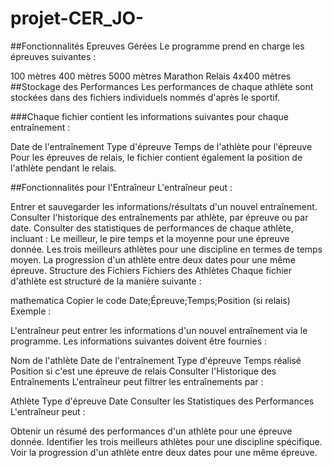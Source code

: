 # projet-CER_JO-

##Fonctionnalités
Epreuves Gérées
Le programme prend en charge les épreuves suivantes :

100 mètres
400 mètres
5000 mètres
Marathon
Relais 4x400 mètres
##Stockage des Performances
Les performances de chaque athlète sont stockées dans des fichiers individuels nommés d'après le sportif.

###Chaque fichier contient les informations suivantes pour chaque entraînement :

Date de l'entraînement
Type d'épreuve
Temps de l'athlète pour l'épreuve
Pour les épreuves de relais, le fichier contient également la position de l'athlète pendant le relais.

##Fonctionnalités pour l'Entraîneur
L'entraîneur peut :

Entrer et sauvegarder les informations/résultats d'un nouvel entraînement.
Consulter l'historique des entraînements par athlète, par épreuve ou par date.
Consulter des statistiques de performances de chaque athlète, incluant :
Le meilleur, le pire temps et la moyenne pour une épreuve donnée.
Les trois meilleurs athlètes pour une discipline en termes de temps moyen.
La progression d'un athlète entre deux dates pour une même épreuve.
Structure des Fichiers
Fichiers des Athlètes
Chaque fichier d'athlète est structuré de la manière suivante :

mathematica
Copier le code
Date;Épreuve;Temps;Position (si relais)
Exemple :



L'entraîneur peut entrer les informations d'un nouvel entraînement via le programme. Les informations suivantes doivent être fournies :

Nom de l'athlète
Date de l'entraînement
Type d'épreuve
Temps réalisé
Position si c'est une épreuve de relais
Consulter l'Historique des Entraînements
L'entraîneur peut filtrer les entraînements par :

Athlète
Type d'épreuve
Date
Consulter les Statistiques des Performances
L'entraîneur peut :

Obtenir un résumé des performances d'un athlète pour une épreuve donnée.
Identifier les trois meilleurs athlètes pour une discipline spécifique.
Voir la progression d'un athlète entre deux dates pour une même épreuve.
